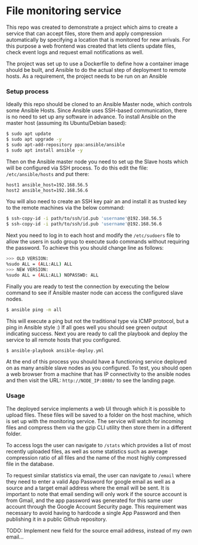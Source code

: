 # File monitoring service

This repo was created to demonstrate a project which aims to create a service that can accept files, store them and apply compression automatically by specifying a location that is monitored for new arrivals. For this purpose a web frontend was created that lets clients update files, check event logs and request email notifications as well.

The project was set up to use a Dockerfile to define how a container image should be built, and Ansible to do the actual step of deployment to remote hosts. As a requirement, the project needs to be run on an Ansible

### Setup process

Ideally this repo should be cloned to an Ansible Master node, which controls some Ansible Hosts. Since Ansible uses SSH-based communication, there is no need to set up any software in advance. To install Ansible on the master host (assuming its Ubuntu/Debian based):

```bash
$ sudo apt update
$ sudo apt upgrade -y
$ sudo apt-add-repository ppa:ansible/ansible
$ sudo apt install ansible -y
```

Then on the Ansible master node you need to set up the Slave hosts which will be configured via SSH process. To do this edit the file: `/etc/ansible/hosts` and put there:

```bash
host1 ansible_host=192.168.56.5
host2 ansible_host=192.168.56.6
```

You will also need to create an SSH key pair an and install it as trusted key to the remote machines via the below command:

```bash
$ ssh-copy-id -i path/to/ssh/id.pub 'username'@192.168.56.5
$ ssh-copy-id -i path/to/ssh/id.pub 'username'@192.168.56.6
```

Next you need to log in to each host and modify the `/etc/sudoers` file to allow the users in sudo group to execute sudo commands without requiring the password. To achieve this you should change line as follows:

```bash
>>> OLD VERSION:
%sudo ALL = (ALL:ALL) ALL
>>> NEW VERSION:
%sudo ALL = (ALL:ALL) NOPASSWD: ALL
```

Finally you are ready to test the connection by executing the below command to see if Ansible master node can access the configured slave nodes.

```bash
$ ansible ping -m all
```

This will execute a ping but not the traditional type via ICMP protocol, but a ping in Ansible style :) If all goes well you should see green output indicating success. Next you are ready to call the playbook and deploy the service to all remote hosts that you configured.

```bash
$ ansible-playbook ansible-deploy.yml
```

At the end of this process you should have a functioning service deployed on as many ansible slave nodes as you configured. To test, you should open a web browser from a machine that has IP connectivity to the ansible nodes and then visit the URL: `http://NODE_IP:8080/` to see the landing page.

### Usage

The deployed service implements a web UI through which it is possible to upload files. These files will be saved to a folder on the host machine, which is set up with the monitoring service. The service will watch for incoming files and compress them via the gzip CLI utility then store them in a different folder.

To access logs the user can navigate to `/stats` which provides a list of most recently uploaded files, as well as some statistics such as average compression ratio of all files and the name of the most highly compressed file in the database.

To request similar statistics via email, the user can navigate to `/email` where they need to enter a valid App Password for google email as well as a source and a target email address where the email will be sent. It is important to note that email sending will only work if the source account is from Gmail, and the app password was generated for this same user account through the Google Account Security page. This requirement was necessary to avoid having to hardcode a single App Password and then publishing it in a public Github repository.

TODO: Implement new field for the source email address, instead of my own email...
